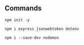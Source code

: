## Commands

```
npm init -y
```

```
npm i express jsonwebtoken dotenv
```

```
npm i --save-dev nodemon
```